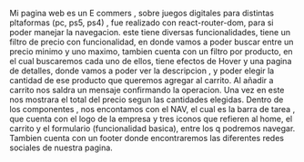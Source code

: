 Mi pagina web es un E commers , sobre juegos digitales para distintas pltaformas (pc, ps5, ps4) , fue realizado con react-router-dom, para si poder manejar la navegacion.
este tiene diversas funcionalidades, tiene un filtro de precio con funcionalidad, en donde vamos a poder buscar entre un precio minimo y uno maximo, tambien cuenta con un filtro por producto, en el cual buscaremos cada uno de ellos, tiene efectos de Hover y una pagina de detalles, donde vamos a poder ver la descripcion , y poder elegir la cantidad de ese producto que queremos agregar al carrito. Al añadir a carrito nos saldra un mensaje confirmando la operacion. Una vez en este nos mostrara el total del precio segun las cantidades elegidas.
Dentro de los componentes , nos encontamos con el NAV, el cual es la barra de tarea , que cuenta con el logo de la empresa y tres iconos que refieren al home, el carrito y el formulario (funcionalidad basica), entre los q podremos navegar. Tambien cuenta con un footer donde encontraremos las diferentes redes sociales de nuestra pagina.

